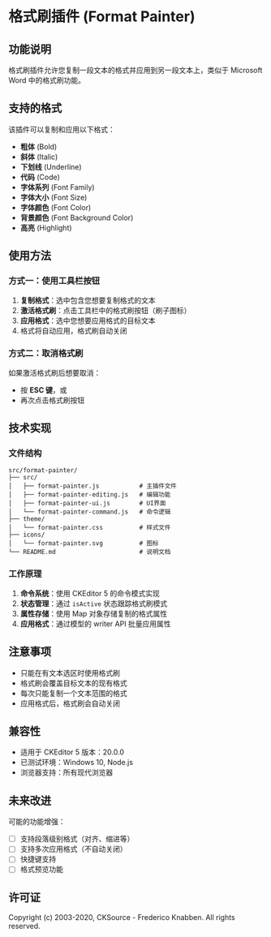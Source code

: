 # 格式刷插件 (Format Painter)

## 功能说明

格式刷插件允许您复制一段文本的格式并应用到另一段文本上，类似于 Microsoft Word 中的格式刷功能。

## 支持的格式

该插件可以复制和应用以下格式：

- **粗体** (Bold)
- **斜体** (Italic)
- **下划线** (Underline)
- **代码** (Code)
- **字体系列** (Font Family)
- **字体大小** (Font Size)
- **字体颜色** (Font Color)
- **背景颜色** (Font Background Color)
- **高亮** (Highlight)

## 使用方法

### 方式一：使用工具栏按钮

1. **复制格式**：选中包含您想要复制格式的文本
2. **激活格式刷**：点击工具栏中的格式刷按钮（刷子图标）
3. **应用格式**：选中您想要应用格式的目标文本
4. 格式将自动应用，格式刷自动关闭

### 方式二：取消格式刷

如果激活格式刷后想要取消：
- 按 **ESC 键**，或
- 再次点击格式刷按钮

## 技术实现

### 文件结构

```
src/format-painter/
├── src/
│   ├── format-painter.js           # 主插件文件
│   ├── format-painter-editing.js   # 编辑功能
│   ├── format-painter-ui.js        # UI界面
│   └── format-painter-command.js   # 命令逻辑
├── theme/
│   └── format-painter.css          # 样式文件
├── icons/
│   └── format-painter.svg          # 图标
└── README.md                       # 说明文档
```

### 工作原理

1. **命令系统**：使用 CKEditor 5 的命令模式实现
2. **状态管理**：通过 `isActive` 状态跟踪格式刷模式
3. **属性存储**：使用 Map 对象存储复制的格式属性
4. **应用格式**：通过模型的 writer API 批量应用属性

## 注意事项

- 只能在有文本选区时使用格式刷
- 格式刷会覆盖目标文本的现有格式
- 每次只能复制一个文本范围的格式
- 应用格式后，格式刷会自动关闭

## 兼容性

- 适用于 CKEditor 5 版本：20.0.0
- 已测试环境：Windows 10, Node.js
- 浏览器支持：所有现代浏览器

## 未来改进

可能的功能增强：
- [ ] 支持段落级别格式（对齐、缩进等）
- [ ] 支持多次应用格式（不自动关闭）
- [ ] 快捷键支持
- [ ] 格式预览功能

## 许可证

Copyright (c) 2003-2020, CKSource - Frederico Knabben. All rights reserved.

